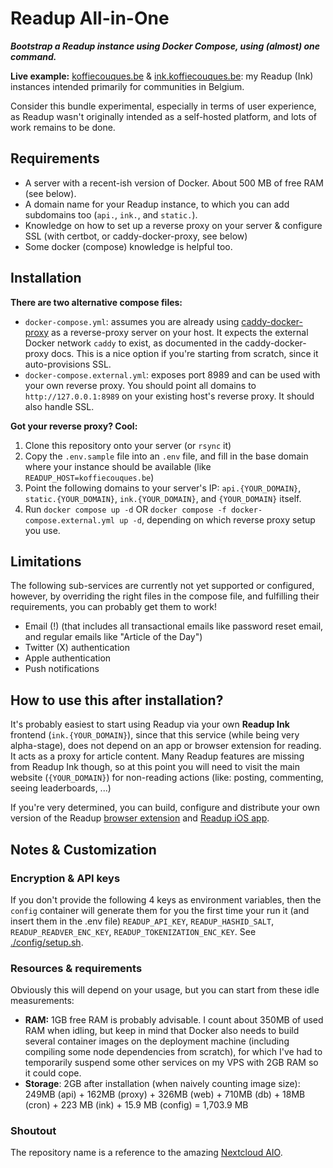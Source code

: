 # Readup All-in-One

**_Bootstrap a Readup instance using Docker Compose, using (almost) one command._** 

**Live example:** [koffiecouques.be](https://koffiecouques.be) & [ink.koffiecouques.be](https://ink.koffiecouques.be): my Readup (Ink) instances intended primarily for communities in Belgium.

Consider this bundle experimental, especially in terms of user experience, as Readup wasn't originally intended as a self-hosted platform, and lots of work remains to be done.


## Requirements

- A server with a recent-ish version of Docker. About 500 MB of free RAM (see below).
- A domain name for your Readup instance, to which you can add subdomains too (`api.`, `ink.`, and `static.`).
- Knowledge on how to set up a reverse proxy on your server & configure SSL (with certbot, or caddy-docker-proxy, see below)
- Some docker (compose) knowledge is helpful too.

## Installation

**There are two alternative compose files:**

- `docker-compose.yml`: assumes you are already using [caddy-docker-proxy](https://github.com/lucaslorentz/caddy-docker-proxy) as a reverse-proxy server on your host. It expects the external Docker network `caddy` to exist, as documented in the caddy-docker-proxy docs. This is a nice option if you're starting from scratch, since it auto-provisions SSL.
- `docker-compose.external.yml`: exposes port 8989 and can be used with your own reverse proxy. You should point all domains to `http://127.0.0.1:8989` on your existing host's reverse proxy. It should also handle SSL.

**Got your reverse proxy? Cool:**

1. Clone this repository onto your server (or `rsync` it)
2. Copy the `.env.sample` file into an `.env` file, and fill in the base domain where your instance should be available (like `READUP_HOST=koffiecouques.be`)
2. Point the following domains to your server's IP: `api.{YOUR_DOMAIN}`, `static.{YOUR_DOMAIN}`, `ink.{YOUR_DOMAIN}`, and `{YOUR_DOMAIN}` itself.
3. Run `docker compose up -d` OR `docker compose -f docker-compose.external.yml up -d`, depending on which reverse proxy setup you use.

## Limitations

The following sub-services are currently not yet supported or configured, however, by overriding the right files in the compose file, and fulfilling their requirements, you can probably get them to work!

- Email (!) (that includes all transactional emails like password reset email, and regular emails like "Article of the Day")
- Twitter (X) authentication
- Apple authentication
- Push notifications

## How to use this after installation?

It's probably easiest to start using Readup via your own **Readup Ink** frontend (`ink.{YOUR_DOMAIN}`), since that this service (while being very alpha-stage), does not depend on an app or browser extension for reading. It acts as a proxy for article content. Many Readup features are missing from Readup Ink though, so at this point you will need to visit the main website (`{YOUR_DOMAIN}`) for non-reading actions (like: posting, commenting, seeing leaderboards, ...)

If you're very determined, you can build, configure and distribute your own version of the Readup [browser extension](https://github.com/reallyreadit/web/tree/master/src/extension) and [Readup iOS app](https://github.com/reallyreadit/ios).

## Notes & Customization

### Encryption & API keys

If you don't provide the following 4 keys as environment variables, then the `config` container will generate them for you the first time your run it (and insert them in the .env file) `READUP_API_KEY`, `READUP_HASHID_SALT`, `READUP_READVER_ENC_KEY`, `READUP_TOKENIZATION_ENC_KEY`. See [./config/setup.sh](./config/setup.sh).

### Resources & requirements

Obviously this will depend on your usage, but you can start from these idle measurements:

- **RAM:** 1GB free RAM is probably advisable. I count about 350MB of used RAM when idling, but keep in mind that Docker also needs to build several container images on the deployment machine (including compiling some node dependencies from scratch), for which I've had to temporarily suspend some other services on my VPS with 2GB RAM so it could cope. 
- **Storage**: 2GB after installation (when naively counting image size): 249MB (api) + 162MB (proxy) + 326MB (web) + 710MB (db) + 18MB (cron) + 223 MB (ink) + 15.9 MB (config) = 1,703.9 MB


### Shoutout

The repository name is a reference to the amazing [Nextcloud AIO](https://github.com/nextcloud/all-in-one).
